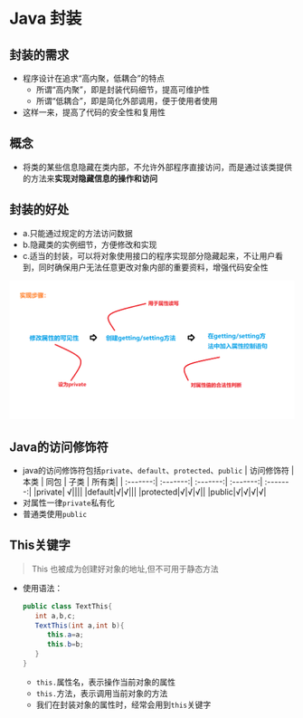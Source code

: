 # Java 封装
## 封装的需求
- 程序设计在追求“高内聚，低耦合”的特点
  - 所谓“高内聚”，即是封装代码细节，提高可维护性
  - 所谓“低耦合”，即是简化外部调用，便于使用者使用
- 这样一来，提高了代码的安全性和复用性
## 概念
- 将类的某些信息隐藏在类内部，不允许外部程序直接访问，而是通过该类提供的方法来**实现对隐藏信息的操作和访问**

## 封装的好处
- a.只能通过规定的方法访问数据
- b.隐藏类的实例细节，方便修改和实现
- c.适当的封装，可以将对象使用接口的程序实现部分隐藏起来，不让用户看到，同时确保用户无法任意更改对象内部的重要资料，增强代码安全性

![step](photos/fengzhuangstep.png)

## Java的访问修饰符
- java的访问修饰符包括`private`、`default`、`protected`、`public`
  | 访问修饰符 | 本类  |  同包   |  子类  |  所有类| 
  | :-------:| :-------:| :-------:| :-------:| :-------:|
  |private| √||||
  |default|√|√|||
  |protected|√|√|√||
  |public|√|√|√|√|
- 对属性一律`private`私有化
- 普通类使用`public`


## This关键字
>This 也被成为创建好对象的地址,但不可用于静态方法
- 使用语法：
  ```java
  public class TextThis{
     int a,b,c;
     TextThis(int a,int b){
        this.a=a;
        this.b=b;
     }
  } 
  ```
  - `this.`属性名，表示操作当前对象的属性
  - `this.`方法，表示调用当前对象的方法
  - 我们在封装对象的属性时，经常会用到`this`关键字